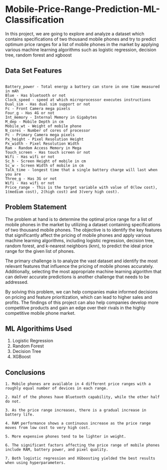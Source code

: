 # Mobile-Price-Range-Prediction-ML-Classification
In this project, we are going to explore and analyze a dataset which contains specifications of two thousand mobile phones and try to predict optimum price ranges for a list of mobile phones in the market by applying various machine learning algorithms such as logistic regression, decision tree, random forest and xgboost

## Data Set Features
```

Battery_power - Total energy a battery can store in one time measured in mAh
Blue - Has bluetooth or not
Clock_speed - speed at which microprocessor executes instructions
Dual_sim - Has dual sim support or not
Fc - Front Camera mega pixels
Four_g - Has 4G or not
Int_memory - Internal Memory in Gigabytes
M_dep - Mobile Depth in cm
Mobile_wt - Weight of mobile phone
N_cores - Number of cores of processor
Pc - Primary Camera mega pixels
Px_height - Pixel Resolution Height
Px_width - Pixel Resolution Width
Ram - Random Access Memory in Mega
Touch_screen - Has touch screen or not
Wifi - Has wifi or not
Sc_h - Screen Height of mobile in cm
Sc_w - Screen Width of mobile in cm
Talk_time - longest time that a single battery charge will last when you are
Three_g - Has 3G or not
Wifi - Has wifi or not
Price_range - This is the target variable with value of 0(low cost), 1(medium cost), 2(high cost) and 3(very high cost).

```
## Problem Statement
The problem at hand is to determine the optimal price range for a list of mobile phones in the market by utilizing a dataset containing specifications of two thousand mobile phones. The objective is to identify the key features that significantly affect the pricing of mobile phones and apply various machine learning algorithms, including logistic regression, decision tree, random forest, and k-nearest neighbors (knn), to predict the ideal price range for the given list of phones.

The primary challenge is to analyze the vast dataset and identify the most relevant features that influence the pricing of mobile phones accurately. Additionally, selecting the most appropriate machine learning algorithm that can deliver accurate predictions is another challenge that needs to be addressed.

By solving this problem, we can help companies make informed decisions on pricing and feature prioritization, which can lead to higher sales and profits. The findings of this project can also help companies develop more competitive products and gain an edge over their rivals in the highly competitive mobile phone market.



## ML Algorithims Used
1. Logistic Regression
2. Random Forest
3. Decision Tree
4. XGBoost

## Conclusions
```
1. Mobile phones are available in 4 different price ranges with a roughly equal number of devices in each range.

2. Half of the phones have Bluetooth capability, while the other half do not.

3. As the price range increases, there is a gradual increase in battery life.

4. RAM performance shows a continuous increase as the price range moves from low cost to very high cost.

5. More expensive phones tend to be lighter in weight.

6. The significant factors affecting the price range of mobile phones include RAM, battery power, and pixel quality.

7. Both logistic regression and XGboosting yielded the best results when using hyperparameters.
```

